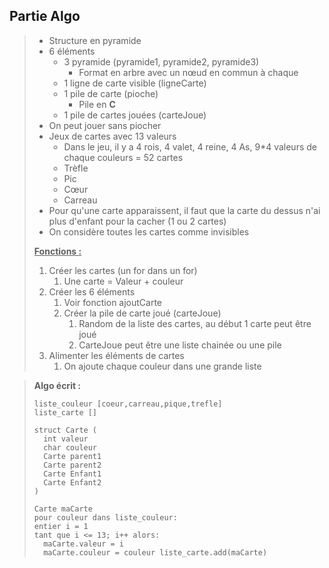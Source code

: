 ## Partie Algo 

> * Structure en pyramide 
> * 6 éléments
>   * 3 pyramide (pyramide1, pyramide2, pyramide3)
>     * Format en arbre avec un nœud en commun à chaque 
>   * 1 ligne de carte visible (ligneCarte)
>   * 1 pile de carte (pioche)
>     * Pile en **C**
>   * 1 pile de cartes jouées (carteJoue)
> * On peut jouer sans piocher 
> * Jeux de cartes avec 13 valeurs
>   * Dans le jeu, il y a 4 rois, 4 valet, 4 reine, 4 As, 9*4 valeurs de chaque couleurs = 52 cartes
>   * Trèfle
>   * Pic
>   * Cœur
>   * Carreau
> * Pour qu'une carte apparaissent, il faut que la carte du dessus n'ai plus d'enfant pour la cacher (1 ou 2 cartes)
> * On considère toutes les cartes comme invisibles 
>
>
> <u>**Fonctions :**</u>
>
> 1. Créer les cartes (un for dans un for)
>    1. Une carte = Valeur + couleur 
> 2. Créer les 6 éléments 
>    1. Voir fonction ajoutCarte
>    2. Créer la pile de carte joué (carteJoue)
>       1. Random de la liste des cartes, au début 1 carte peut être joué
>       2. CarteJoue peut être une liste chainée ou une pile
> 3. Alimenter les éléments de cartes
>    1. On ajoute chaque couleur dans une grande liste 

> **Algo écrit :**
>
> 
> ```
> liste_couleur [coeur,carreau,pique,trefle]
>liste_carte []
>
>struct Carte (
>	int valeur
>	char couleur
>	Carte parent1
>	Carte parent2
>	Carte Enfant1
>	Carte Enfant2
>)
> 
> Carte maCarte 
> pour couleur dans liste_couleur: 
> entier i = 1 
> tant que i <= 13; i++ alors: 	
>   maCarte.valeur = i 	
>   maCarte.couleur = couleur liste_carte.add(maCarte) 
> ```
